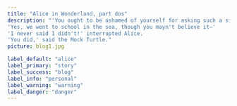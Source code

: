 ```yaml
---
title: "Alice in Wonderland, part dos"
description: "'You ought to be ashamed of yourself for asking such a simple question,' added the Gryphon; and then they both sat silent and looked at poor Alice, who felt ready to sink into the earth. At last the Gryphon said to the Mock Turtle, 'Drive on, old fellow! Don't be all day about it!' and he went on in these words:
'Yes, we went to school in the sea, though you mayn't believe it—'
'I never said I didn't!' interrupted Alice.
'You did,' said the Mock Turtle."
picture: blog1.jpg

label_default: "alice"
label_primary: "story"
label_success: "blog"
label_info: "personal"
label_warning: "warning"
label_danger: "danger"
---
```


